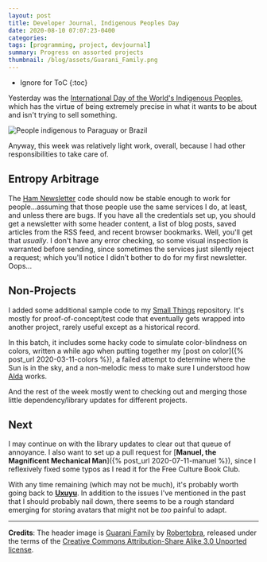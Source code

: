 ```yaml
---
layout: post
title: Developer Journal, Indigenous Peoples Day
date: 2020-08-10 07:07:23-0400
categories:
tags: [programming, project, devjournal]
summary: Progress on assorted projects
thumbnail: /blog/assets/Guarani_Family.png
---
```


* Ignore for ToC
{:toc}

Yesterday was the [International Day of the World's Indigenous Peoples](https://en.wikipedia.org/wiki/International_Day_of_the_World%27s_Indigenous_Peoples), which has the virtue of being extremely precise in what it wants to be about and isn't trying to sell something.

![People indigenous to Paraguay or Brazil](/blog/assets/Guarani_Family.png "People indigenous to Paraguay or Brazil")

Anyway, this week was relatively light work, overall, because I had other responsibilities to take care of.

## Entropy Arbitrage

The [Ham Newsletter](https://github.com/jcolag/ham-newsletter) code should now be stable enough to work for people...assuming that those people use the same services I do, at least, and unless there are bugs.  If you have all the credentials set up, you should get a newsletter with some header content, a list of blog posts, saved articles from the RSS feed, and recent browser bookmarks.  Well, you'll get that *usually*.  I don't have any error checking, so some visual inspection is warranted before sending, since sometimes the services just silently reject a request; which you'll notice I didn't bother to do for my first newsletter.  Oops...

## Non-Projects

I added some additional sample code to my [Small Things](https://github.com/jcolag/SmallThings) repository.  It's mostly for proof-of-concept/test code that eventually gets wrapped into another project, rarely useful except as a historical record.

In this batch, it includes some hacky code to simulate color-blindness on colors, written a while ago when putting together my [post on color]({% post_url 2020-03-11-colors %}), a failed attempt to determine where the Sun is in the sky, and a non-melodic mess to make sure I understood how [Alda](https://alda.io/) works.

And the rest of the week mostly went to checking out and merging those little dependency/library updates for different projects.

## Next

I may continue on with the library updates to clear out that queue of annoyance.  I also want to set up a pull request for [**Manuel, the Magnificent Mechanical Man**]({% post_url 2020-07-11-manuel %}), since I reflexively fixed some typos as I read it for the Free Culture Book Club.

With any time remaining (which may not be much), it's probably worth going back to [**Uxuyu**](https://github.com/jcolag/Uxuyu).  In addition to the issues I've mentioned in the past that I should probably nail down, there seems to be a rough standard emerging for storing avatars that might not be *too* painful to adapt.

* * *

**Credits**:  The header image is [Guarani Family](https://commons.wikimedia.org/wiki/File:Guarani_Family.JPG) by [Robertobra](https://commons.wikimedia.org/wiki/User:Robertobra), released under the terms of the [Creative Commons Attribution-Share Alike 3.0 Unported license](https://creativecommons.org/licenses/by-sa/3.0/deed.en).

